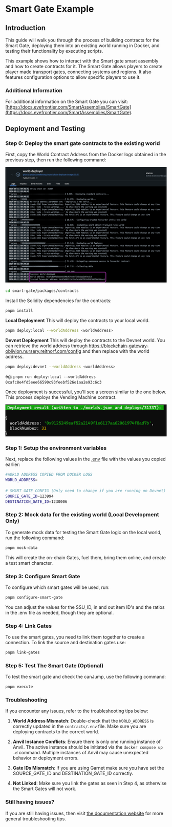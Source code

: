 # Smart Gate Example

## Introduction
This guide will walk you through the process of building contracts for the Smart Gate, deploying them into an existing world running in Docker, and testing their functionality by executing scripts.

This example shows how to interact with the Smart gate smart assembly and how to create contracts for it. The Smart Gate allows players to create player made transport gates, connecting systems and regions. It also features configuration options to allow specific players to use it.

### Additional Information

For additional information on the Smart Gate you can visit: [https://docs.evefrontier.com/SmartAssemblies/SmartGate](https://docs.evefrontier.com/SmartAssemblies/SmartGate).

## Deployment and Testing
### Step 0: Deploy the smart gate contracts to the existing world 
First, copy the World Contract Address from the Docker logs obtained in the previous step, then run the following command:

![alt text](../readme-imgs/docker_deployment.png)

```bash
cd smart-gate/packages/contracts
```

Install the Solidity dependencies for the contracts:
```bash
pnpm install
```

**Local Deployment**
This will deploy the contracts to your local world.
```bash
pnpm deploy:local --worldAddress <worldAddress> 
```

**Devnet Deployment**
This will deploy the contracts to the Devnet world. You can retrieve the world address through https://blockchain-gateway-oblivion.nursery.reitnorf.com/config and then replace <worldAddress> with the world address. 

```bash
pnpm deploy:devnet --worldAddress <worldAddress> 
```

eg: `pnpm run deploy:local --worldAddress 0xafc8e4fd5eee66590c93feebf526e1aa2e93c6c3`

Once deployment is successful, you'll see a screen similar to the one below. This process deploys the Vending Machine contract.

![alt text](./readme-imgs/deployment.png)

### Step 1: Setup the environment variables 
Next, replace the following values in the [.env](./packages/contracts/.env) file with the values you copied earlier:

```bash
#WORLD ADDRESS COPIED FROM DOCKER LOGS
WORLD_ADDRESS=

# SMART GATE CONFIG (Only need to change if you are running on Devnet)
SOURCE_GATE_ID=123994
DESTINATION_GATE_ID=1230006
```

### Step 2: Mock data for the existing world **(Local Development Only)**
To generate mock data for testing the Smart Gate logic on the local world, run the following command:

```bash
pnpm mock-data
```

This will create the on-chain Gates, fuel them, bring them online, and create a test smart character.

### Step 3: Configure Smart Gate
To configure which smart gates will be used, run:

```bash
pnpm configure-smart-gate
```

You can adjust the values for the SSU_ID, in and out item ID's and the ratios in the .env file as needed, though they are optional.

### Step 4: Link Gates
To use the smart gates, you need to link them together to create a connection. To link the source and destination gates use:

```bash copy
pnpm link-gates
```

### Step 5: Test The Smart Gate (Optional)
To test the smart gate and check the canJump, use the following command:

```bash
pnpm execute
```

### Troubleshooting

If you encounter any issues, refer to the troubleshooting tips below:

1. **World Address Mismatch**: Double-check that the `WORLD_ADDRESS` is correctly updated in the `contracts/.env` file. Make sure you are deploying contracts to the correct world.
   
2. **Anvil Instance Conflicts**: Ensure there is only one running instance of Anvil. The active instance should be initiated via the `docker compose up -d` command. Multiple instances of Anvil may cause unexpected behavior or deployment errors.

3. **Gate IDs Mismatch**: If you are using Garnet make sure you have set the SOURCE_GATE_ID and DESTINATION_GATE_ID correctly. 

4. **Not Linked**: Make sure you link the gates as seen in Step 4, as otherwise the Smart Gates will not work.

### Still having issues?
If you are still having issues, then visit [the documentation website](https://docs.evefrontier.com/Troubleshooting) for more general troubleshooting tips.